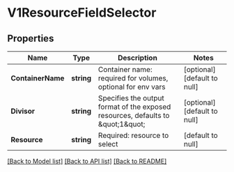 # V1ResourceFieldSelector

## Properties
Name | Type | Description | Notes
------------ | ------------- | ------------- | -------------
**ContainerName** | **string** | Container name: required for volumes, optional for env vars | [optional] [default to null]
**Divisor** | **string** | Specifies the output format of the exposed resources, defaults to \&quot;1\&quot; | [optional] [default to null]
**Resource** | **string** | Required: resource to select | [default to null]

[[Back to Model list]](../README.md#documentation-for-models) [[Back to API list]](../README.md#documentation-for-api-endpoints) [[Back to README]](../README.md)


